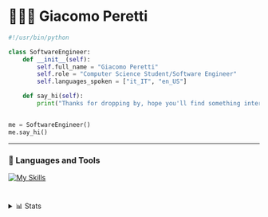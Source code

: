 # 👨🏼‍💻 Giacomo Peretti

```python
#!/usr/bin/python

class SoftwareEngineer:
    def __init__(self):
        self.full_name = "Giacomo Peretti"
        self.role = "Computer Science Student/Software Engineer"
        self.languages_spoken = ["it_IT", "en_US"]

    def say_hi(self):
        print("Thanks for dropping by, hope you'll find something interesting here. :)")


me = SoftwareEngineer()
me.say_hi()
```

---

### 🧰 Languages and Tools

[![My Skills](https://skillicons.dev/icons?i=py,go,java,c,cpp,bash,html,css,js&theme=dark&perline=3)](https://skillicons.dev)

#

<details close>
    <summary>📊 Stats</summary>
    <img height=200 align="center" src="https://github-readme-stats.vercel.app/api?username=giack-dev&show_icons=true&count_private=true&theme=gruvbox&include_all_commits=true&hide_border=true" />
</details>

